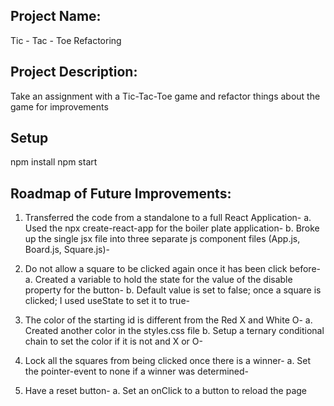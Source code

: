 ## Project Name:

Tic - Tac - Toe Refactoring

## Project Description:

Take an assignment with a Tic-Tac-Toe game and refactor things about the game for improvements

## Setup

npm install
npm start

## Roadmap of Future Improvements:

1.  Transferred the code from a standalone to a full React Application-
    a. Used the npx create-react-app for the boiler plate application-
    b. Broke up the single jsx file into three separate js component files (App.js, Board.js, Square.js)-

2.  Do not allow a square to be clicked again once it has been click before-
    a. Created a variable to hold the state for the value of the disable property for the button-
    b. Default value is set to false; once a square is clicked; I used useState to set it to true-

3.  The color of the starting id is different from the Red X and White O-
    a. Created another color in the styles.css file
    b. Setup a ternary conditional chain to set the color if it is not and X or O-

4.  Lock all the squares from being clicked once there is a winner-
    a. Set the pointer-event to none if a winner was determined-

5.  Have a reset button-
    a. Set an onClick to a button to reload the page
